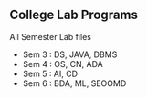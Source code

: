 ## College Lab Programs

All Semester Lab files

- Sem 3 : DS, JAVA, DBMS
- Sem 4 : OS, CN, ADA
- Sem 5 : AI, CD
- Sem 6 : BDA, ML, SEOOMD
